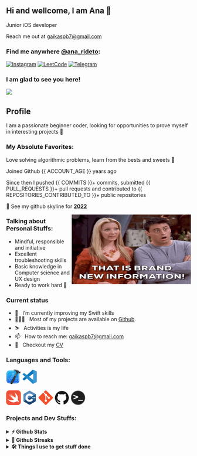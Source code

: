 ## Hi and wellcome, I am Ana 👋
Junior iOS developer

Reach me out at gaikaspb7@gmail.com
### Find me anywhere [@ana_rideto](https://t.me/ana_rideto):

[![Instagram](https://img.shields.io/badge/Instagram-%23E4405F.svg?style=for-the-badge&logo=Instagram&logoColor=white)](https://www.instagram.com/ana.rideto/)
[![LeetCode](https://img.shields.io/badge/LeetCode-000000?style=for-the-badge&logo=LeetCode&logoColor=#d16c06)](https://leetcode.com/Ana_rideto/)
[![Telegram](https://img.shields.io/badge/Telegram-2CA5E0?style=for-the-badge&logo=telegram&logoColor=white)](https://t.me/ana_rideto)

### I am glad to see you here!
![](https://visitor-badge.glitch.me/badge?page_id=Ana-rideto.Ana-rideto&left_color=red&right_color=black)

## Profile

I am a passionate beginner coder, looking for opportunities to prove myself in interesting projects 🧩

### My Absolute Favorites:
Love solving algorithmic problems, learn from the bests and sweets 🍩

Joined Github {{ ACCOUNT_AGE }} years ago

Since then I pushed {{ COMMITS }}+ commits, submitted {{ PULL_REQUESTS }}+ pull requests and contributed to {{ REPOSITORIES_CONTRIBUTED_TO }}+ public repositories

🌇 See my github skyline for [**2022**](https://skyline.github.com/Ana-rideto/2022)

<img align="right" height="190" width="325" alt="" src="https://raw.githubusercontent.com/Ana-rideto/Ana-rideto/main/resourses/giphy.gif" />

### Talking about Personal Stuffs:

* Mindful, responsible and initiative
* Excellent troubleshooting skills
* Basic knowledge in Computer science and UX design
* Ready to work hard 🦾



### Current status

- 🚀 &nbsp; I’m currently improving my Swift skills
- 👨🏻‍💻 &nbsp; Most of my projects are available on [Github](https://github.com/Ana-rideto?tab=repositories).
- ⛷ &nbsp; Activities is my life
- 📫 &nbsp; How to reach me: gaikaspb7@gmail.com
- 📝 &nbsp; Checkout my [CV]()

### Languages and Tools:

<code><img height="40" src="https://raw.githubusercontent.com/github/explore/80688e429a7d4ef2fca1e82350fe8e3517d3494d/topics/xcode/xcode.png" alt="xcode"></code>
<code><img height="40" src="https://raw.githubusercontent.com/devicons/devicon/master/icons/vscode/vscode-original.svg" alt="vscode"></code>

<code><img height="40" src="https://raw.githubusercontent.com/github/explore/80688e429a7d4ef2fca1e82350fe8e3517d3494d/topics/swift/swift.png" alt="swift"></code>
<code><img height="40" src="https://raw.githubusercontent.com/github/explore/80688e429a7d4ef2fca1e82350fe8e3517d3494d/topics/cpp/cpp.png" alt="cpp"></code>
<code><img height="40" src="https://raw.githubusercontent.com/devicons/devicon/master/icons/git/git-original.svg" alt="git"></code>
<code><img height="40" src="https://raw.githubusercontent.com/devicons/devicon/master/icons/github/github-original.svg" alt="github"></code>
<code><img height="40" src="https://raw.githubusercontent.com/github/explore/80688e429a7d4ef2fca1e82350fe8e3517d3494d/topics/terminal/terminal.png" alt="terminal"></code>

### Projects and Dev Stuffs:

<details>
  <summary><b>⚡️ Github Stats</b></summary>
  <br />
  <img height="180em" src="https://github-readme-stats.vercel.app/api?username=Ana-rideto&show_icons=true&hide_border=true&&count_private=true&include_all_commits=true" />
  <img height="180em" src="https://github-readme-stats.vercel.app/api/top-langs/?username=Ana-rideto&exclude_repo=KNN-Image-Classification&show_icons=true&hide_border=true&layout=compact&langs_count=8"/>
</details>

<details>	
  <summary><b>🚀 Github Streaks</b></summary>

  <br />
  <img height="180em" src="https://github-readme-streak-stats.herokuapp.com/?user=Ana-rideto&hide_border=true" />
</details>

<details>
  <br/>
  <summary><b>🛠 Things I use to get stuff done</b></summary>
  	<ul>
  	    <li><b>OS:</b> MacOS Monterey 12.5</li>
	    <li><b>Laptop: </b> MacBookPro 16" 2015 Intel Core i7</li>
	    <li><b>Code Editor:</b>
        <ul>
          <li>VSCode - The best editor out there</li>
          <li>Xcode - Every project needs its colors</li>
        </ul>
	    <br/>
	</ul>	
</details>

<div align="center">

</div>
